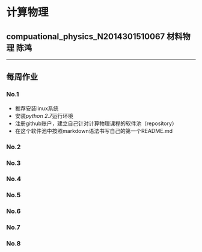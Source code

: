 # 计算物理
## compuational_physics_N2014301510067 材料物理 陈鸿
***
## 每周作业
### No.1
- 推荐安装linux系统
- 安装*python 2.7*运行环境 
- 注册github账户，建立自己针对计算物理课程的软件池（repository）
- 在这个软件池中按照markdown语法书写自己的第一个README.md
### No.2
### No.3
### No.4
### No.5
### No.6
### No.7
### No.8





